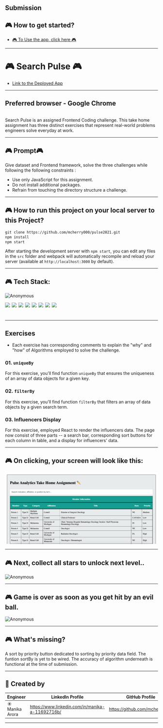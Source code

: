 ## Submission

## 🎮 How to get started?

- [🎮 To Use the app, click here 🎮](https://pulse-analytics-coding-challenge.netlify.app/)
  <br/>

---

# 🎮 Search Pulse 🎮

- [Link to the Deployed App](https://pulse-analytics-coding-challenge.netlify.app/)

---

## Preferred browser - Google Chrome

  <br/>
Search Pulse is an assigned Frontend Coding challenge. This take home assignment has three distinct exercises that represent real-world problems engineers solve everyday at work.

---

## 🎮 Prompt🎮

Give dataset and Frontend framework, solve the three challenges while following the following constraints :

- Use only JavaScript for this assignment.
- Do not install additional packages.
- Refrain from touching the directory structure a challenge.

---

## 🎮 How to run this project on your local server to this Project?

```shell
git clone https://github.com/mcherry000/pulse2021.git
npm install
npm start
```

After starting the development server with `npm start`, you can edit any files in the `src` folder
and webpack will automatically recompile and reload your server (available at `http://localhost:3000` by default).

---

## 🎮 Tech Stack:

![Anonymous](public/logo.png)

[<img align="left"  width="22px" src="https://cdn.jsdelivr.net/npm/simple-icons@3.12.1/icons/html5.svg" />][html]

[<img align="left"  width="22px" src="https://cdn.jsdelivr.net/npm/simple-icons@3.12.1/icons/css3.svg" />][css]

[<img align="left"  width="22px" src="https://cdn.jsdelivr.net/npm/simple-icons@3.12.1/icons/javascript.svg" />][js]

[<img align="left"  width="22px" src="https://cdn.jsdelivr.net/npm/simple-icons@3.12.1/icons/netlify.svg" />][netlify]

[<img align="left"  width="22px" src="https://cdn.jsdelivr.net/npm/simple-icons@3.12.1/icons/github.svg" />][github]

[<img align="left"  width="22px" src="https://cdn.jsdelivr.net/npm/simple-icons@3.12.1/icons/canva.svg" />][canva]

[<img align="left"  width="22px" src="https://cdn.jsdelivr.net/npm/simple-icons@3.12.1/icons/npm.svg" />][npm]

[<img align="left"  width="22px" src="https://cdn.jsdelivr.net/npm/simple-icons@3.12.1/icons/node-dot-js.svg" />][node]

[html]: http://www.w3.org/html/logo/
[css]: http://www.w3.org/html/logo/
[canva]: https://www.canva.com/
[npm]: https://github.com/npm/logos
[node]: https://nodejs.org/en/about/resources/
[netlify]: https://www.netlify.com/press/
[js]: https://github.com/voodootikigod/logo.js
[html]: http://www.w3.org/html/logo/
[github]: https://github.com/logos

## <br/>

---

## Exercises

- Each exercise has corresponding comments to explain the "why" and "how" of Algorithms employed to solve the challenge.

### 01. `uniqueBy`

For this exercise, you'll find function `uniqueBy` that ensures the uniqueness of an array of data objects for a given key.

### 02. `filterBy`

For this exercise, you'll find function `filterBy` that filters an array of data objects by a given search term.

### 03. Influencers Display

For this exercise, employed React to render the influencers data. The page now consist of three parts -- a search bar, corresponding sort buttons for each column in table, and a display for influencers' data.

---

## 🎮 On clicking, your screen will look like this:

![Anonymous](public/screenOne.png)

---

## 🎮 Next, collect all stars to unlock next level..

![Anonymous](public/Three.png)

---

## 🎮 Game is over as soon as you get hit by an evil ball.

![Anonymous](public/Four.png)

---

## 🎮 What's missing?

A sort by priority button dedicated to sorting by priority data field.
The funtion sortBy is yet to be wired. The accuracy of algorithm underneath is functional at the time of submission.

---

## 👩‍ Created by

| Engineer        | LinkedIn Profile                                | GitHub Profile                |
| --------------- | ----------------------------------------------- | ----------------------------- |
| ☀️ Manika Arora | https://www.linkedin.com/in/manika-a-11692716b/ | https://github.com/mcherry000 |

---
